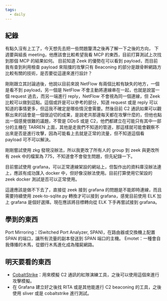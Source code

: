 ```yaml
---
tags:
  - daily
---
```

## 紀錄
有點久沒有上工了，今天想先去把一些問題釐清之後再了解一下之後的方向，
下週要與組長 meeting，他應該會比較希望我看 MCP 的東西，目前打算測試上次找到那個 MCP 的結果如何。
目前知道 Zeek 的優勢在可以看到 payload，而目前我有查到利用檢查 payload 來阻擋的攻擊只有 Beaconing 的部分是跟骨幹網路方比較有關的技術，是否要從這邊來進行設計？

剛剛跟立其討論過後，他說以目前來說 NetFlow 有兩個比較有缺失的地方，一個是看不到 payload，另一個是 NetFlow 不會主動將連線串在一起，也就是說當一個 request 過去，而另一端進行 reply，NetFlow 不會視為同一個連線，但 Zeek 比較可以做到這點。這個或許是可以參考的部分，知道 request 或是 reply 可以知道的事情更多，但這我不確定是哪些情況會需要。然後目前 C2 通訊如果可以觀察出來的話會是一個很迫切的成果，是說老共那邊每天都在攻擊什麼的，但他也點出一個感覺很難的議題，不管是 DDoS 或是 C2，他們都建立在可能只有其中一部分的主機在 TARREN 上面，其他是走我們不知道的管道，那這樣就可能會觀察不出來是否是進行攻擊，因為可能看上去就是正常的流量，但不知道這個看 payload 可不可以解決。 

剛剛嘗試使用 zkg 發現沒辦法，所以我更改了所有人的 group 到 zeek 與更改所有 zeek 中的檔案為 775，不知道會不會發生問題，但先紀錄一下。

目前嘗試使用 grafana，可以正常連線架設的網站上，但製作出的資料庫沒辦法連上，應該有成功匯入 docker 中，但好像沒辦法使用。目前打算使用它架設的 zeek docker 測試是否可以正常使用。

這邊應該是做不下去了，直接從 zeek 接到 grafana 的問題是不能即時連線，而且需要持續使用 zeek-to-sqlite.py 轉換才可以接到 grafana，感覺目前使用 ELK 加上 grafana 是個好選擇。現在應該將目標轉向從 ELK 下手再嘗試接到 grafana。
## 學到的東西
Port Mirroring：(Switched Port Analyzer, SPAN)，在路由器或交換機上配置 SPAN 的端口，讓所有流量的副本發送到 SPAN 端口的主機。
Emotet：一種會自我傳播的木馬，從銀行木馬進化成為殭屍網路。
## 明天要看的東西
- [CobaltStrike](https://ithelp.ithome.com.tw/articles/10343676)：用來模擬 C2 通訊的紅隊演練工具，之後可以使用這個來進行攻擊模擬。
- 在 Grafana 建立好之後找 RITA 或是其他能進行 C2 beaconing 的工具，之後使用 sliver 或是 cobaltstrike 進行測試。
